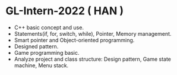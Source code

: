# GL-Intern-2022 ( HAN )
* C++ basic concept and use.
* Statements(if, for, switch, while), Pointer, Memory management.
* Smart pointer and Object-oriented programming.
* Designed pattern.
* Game programming basic.
* Analyze project and class structure: Design pattern, Game state machine, Menu stack.
